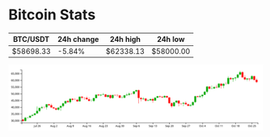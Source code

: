 # Bitcoin Stats

BTC/USDT|24h change|24h high|24h low|
|---|---|---|---|
|$58698.33|-5.84%|$62338.13|$58000.00|

<img src="./chart.svg">

